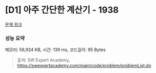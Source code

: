 # [D1] 아주 간단한 계산기 - 1938 

[문제 링크](https://swexpertacademy.com/main/code/problem/problemDetail.do?contestProbId=AV5PjsYKAMIDFAUq) 

### 성능 요약

메모리: 56,924 KB, 시간: 139 ms, 코드길이: 95 Bytes



> 출처: SW Expert Academy, https://swexpertacademy.com/main/code/problem/problemList.do